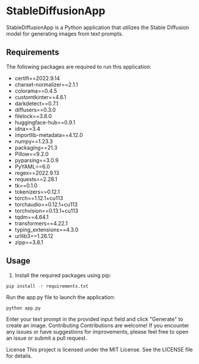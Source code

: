 # StableDiffusionApp

StableDiffusionApp is a Python application that utilizes the Stable Diffusion model for generating images from text prompts.

## Requirements

The following packages are required to run this application:

- certifi==2022.9.14
- charset-normalizer==2.1.1
- colorama==0.4.5
- customtkinter==4.6.1
- darkdetect==0.7.1
- diffusers==0.3.0
- filelock==3.8.0
- huggingface-hub==0.9.1
- idna==3.4
- importlib-metadata==4.12.0
- numpy==1.23.3
- packaging==21.3
- Pillow==9.2.0
- pyparsing==3.0.9
- PyYAML==6.0
- regex==2022.9.13
- requests==2.28.1
- tk==0.1.0
- tokenizers==0.12.1
- torch==1.12.1+cu113
- torchaudio==0.12.1+cu113
- torchvision==0.13.1+cu113
- tqdm==4.64.1
- transformers==4.22.1
- typing_extensions==4.3.0
- urllib3==1.26.12
- zipp==3.8.1

## Usage

1. Install the required packages using pip:

```bash
pip install -r requirements.txt
```
Run the app.py file to launch the application:
```
python app.py
```
Enter your text prompt in the provided input field and click "Generate" to create an image.
Contributing
Contributions are welcome! If you encounter any issues or have suggestions for improvements, please feel free to open an issue or submit a pull request.

License
This project is licensed under the MIT License. See the LICENSE<LICENSE> file for details.
